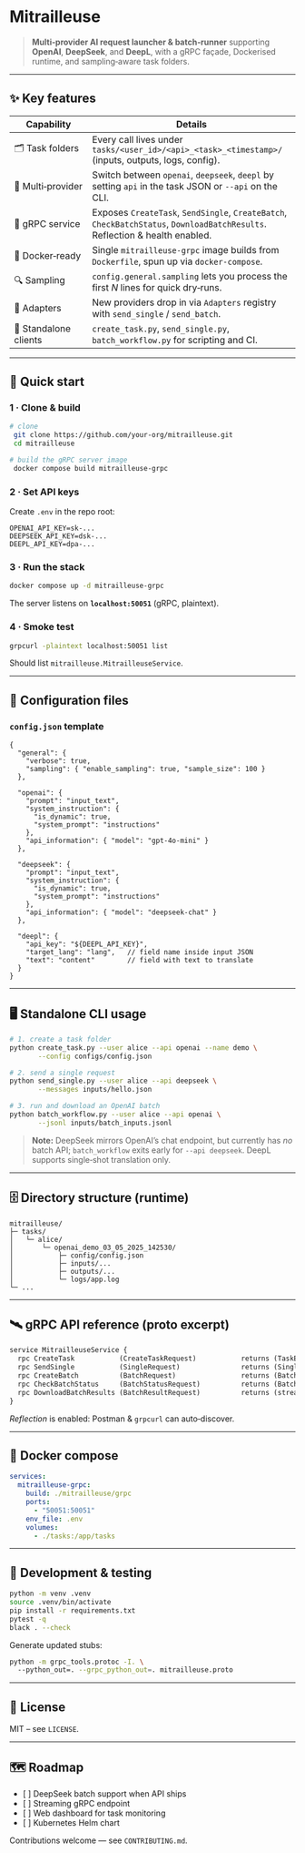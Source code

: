 # Mitrailleuse

> **Multi‑provider AI request launcher & batch‑runner** supporting **OpenAI**, **DeepSeek**, and **DeepL**, with a gRPC façade, Dockerised runtime, and sampling‑aware task folders.

---

## ✨ Key features

| Capability            | Details                                                                                                                     |
| --------------------- | --------------------------------------------------------------------------------------------------------------------------- |
| 🗂️ Task folders      | Every call lives under `tasks/<user_id>/<api>_<task>_<timestamp>/` (inputs, outputs, logs, config).                         |
| 📡 Multi‑provider     | Switch between `openai`, `deepseek`, `deepl` by setting `api` in the task JSON or `--api` on the CLI.                       |
| 🚀 gRPC service       | Exposes `CreateTask`, `SendSingle`, `CreateBatch`, `CheckBatchStatus`, `DownloadBatchResults`. Reflection & health enabled. |
| 🐳 Docker‑ready       | Single `mitrailleuse-grpc` image builds from `Dockerfile`, spun up via `docker‑compose`.                                    |
| 🔍 Sampling           | `config.general.sampling` lets you process the first *N* lines for quick dry‑runs.                                          |
| 🧩 Adapters           | New providers drop in via `Adapters` registry with `send_single` / `send_batch`.                                            |
| 📜 Standalone clients | `create_task.py`, `send_single.py`, `batch_workflow.py` for scripting and CI.                                               |

---

## 🏁 Quick start

### 1 · Clone & build

```bash
# clone
 git clone https://github.com/your‑org/mitrailleuse.git
 cd mitrailleuse

# build the gRPC server image
 docker compose build mitrailleuse-grpc
```

### 2 · Set API keys

Create `.env` in the repo root:

```dotenv
OPENAI_API_KEY=sk‑...
DEEPSEEK_API_KEY=dsk‑...
DEEPL_API_KEY=dpa‑...
```

### 3 · Run the stack

```bash
docker compose up -d mitrailleuse-grpc
```

The server listens on **`localhost:50051`** (gRPC, plaintext).

### 4 · Smoke test

```bash
grpcurl -plaintext localhost:50051 list
```

Should list `mitrailleuse.MitrailleuseService`.

---

## 🔧 Configuration files

### `config.json` template

```jsonc
{
  "general": {
    "verbose": true,
    "sampling": { "enable_sampling": true, "sample_size": 100 }
  },

  "openai": {
    "prompt": "input_text",
    "system_instruction": {
      "is_dynamic": true,
      "system_prompt": "instructions"
    },
    "api_information": { "model": "gpt-4o-mini" }
  },

  "deepseek": {
    "prompt": "input_text",
    "system_instruction": {
      "is_dynamic": true,
      "system_prompt": "instructions"
    },
    "api_information": { "model": "deepseek-chat" }
  },

  "deepl": {
    "api_key": "${DEEPL_API_KEY}",
    "target_lang": "lang",   // field name inside input JSON
    "text": "content"        // field with text to translate
  }
}
```

---

## 🖥️ Standalone CLI usage

```bash
# 1. create a task folder
python create_task.py --user alice --api openai --name demo \
       --config configs/config.json

# 2. send a single request
python send_single.py --user alice --api deepseek \
       --messages inputs/hello.json

# 3. run and download an OpenAI batch
python batch_workflow.py --user alice --api openai \
       --jsonl inputs/batch_inputs.jsonl
```

> **Note:** DeepSeek mirrors OpenAI’s chat endpoint, but currently has *no* batch API; `batch_workflow` exits early for `--api deepseek`. DeepL supports single‑shot translation only.

---

## 🗄️ Directory structure (runtime)

```
mitrailleuse/
├─ tasks/
│   └─ alice/
│       └─ openai_demo_03_05_2025_142530/
│           ├─ config/config.json
│           ├─ inputs/...
│           ├─ outputs/...
│           └─ logs/app.log
└─ ...
```

---

## 🛰️ gRPC API reference (proto excerpt)

```proto
service MitrailleuseService {
  rpc CreateTask           (CreateTaskRequest)           returns (TaskEnvelope);
  rpc SendSingle           (SingleRequest)               returns (SingleResponse);
  rpc CreateBatch          (BatchRequest)                returns (BatchJob);
  rpc CheckBatchStatus     (BatchStatusRequest)          returns (BatchJob);
  rpc DownloadBatchResults (BatchResultRequest)          returns (stream BatchLine);
}
```

*Reflection* is enabled: Postman & `grpcurl` can auto‑discover.

---

## 🐳 Docker compose

```yaml
services:
  mitrailleuse-grpc:
    build: ./mitrailleuse/grpc
    ports:
      - "50051:50051"
    env_file: .env
    volumes:
      - ./tasks:/app/tasks
```

---

## 🧪 Development & testing

```bash
python -m venv .venv
source .venv/bin/activate
pip install -r requirements.txt
pytest -q
black . --check
```

Generate updated stubs:

```bash
python -m grpc_tools.protoc -I. \ 
  --python_out=. --grpc_python_out=. mitrailleuse.proto
```

---

## 📜 License

MIT – see `LICENSE`.

---

## 🗺️ Roadmap

* \[ ] DeepSeek batch support when API ships
* \[ ] Streaming gRPC endpoint
* \[ ] Web dashboard for task monitoring
* \[ ] Kubernetes Helm chart

Contributions welcome — see `CONTRIBUTING.md`.
